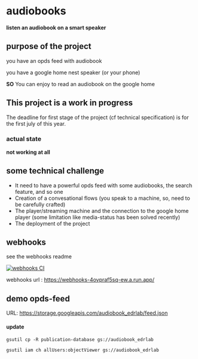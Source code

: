 # audiobooks

**listen an audiobook on a smart speaker**

## purpose of the project

you have an opds feed with audiobook

you have a google home nest speaker (or your phone)

**SO** You can enjoy to read an audiobook on the google home

## This project is a work in progress

The deadline for first stage of the project (cf technical specification) is for the first july of this year.

### actual state

**not working at all**

## some technical challenge

- It need to have a powerful opds feed with some audiobooks, the search feature, and so one 
- Creation of a convesational flows (you speak to a machine, so, need to be carefully crafted)
- The player/streaming machine and the connection to the google home player (some limitation like media-status has been solved recently)
- The deployment of the project

## webhooks

see the webhooks readme

[![webhooks CI](https://github.com/panaC/audiobooks/actions/workflows/node.js.yml/badge.svg)](https://github.com/panaC/audiobooks/actions/workflows/node.js.yml)

webhooks url : https://webhooks-4ovpraf5sq-ew.a.run.app/

## demo opds-feed

URL: https://storage.googleapis.com/audiobook_edrlab/feed.json

#### update

`gsutil cp -R publication-database gs://audiobook_edrlab`

`gsutil iam ch allUsers:objectViewer gs://audiobook_edrlab`
